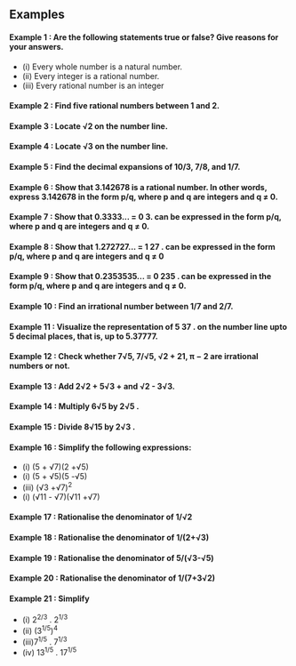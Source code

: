 ## Examples
#### Example 1 : Are the following statements true or false? Give reasons for your answers.
* (i) Every whole number is a natural number.
* (ii) Every integer is a rational number.
* (iii) Every rational number is an integer

#### Example 2 : Find five rational numbers between 1 and 2.
#### Example 3 : Locate √2 on the number line.
#### Example 4 : Locate √3 on the number line.
#### Example 5 : Find the decimal expansions of 10/3, 7/8, and 1/7.
#### Example 6 : Show that 3.142678 is a rational number. In other words, express 3.142678 in the form p/q, where p and q are integers and q ≠ 0.
#### Example 7 : Show that 0.3333... = 0 3. can be expressed in the form p/q, where p and q are integers and q ≠ 0.
#### Example 8 : Show that 1.272727... = 1 27 . can be expressed in the form p/q, where p and q are integers and q ≠ 0
#### Example 9 : Show that 0.2353535... = 0 235 . can be expressed in the form p/q, where p and q are integers and q ≠ 0.
#### Example 10 : Find an irrational number between 1/7 and 2/7.
#### Example 11 : Visualize the representation of 5 37 . on the number line upto 5 decimal places, that is, up to 5.37777.
#### Example 12 : Check whether 7√5, 7/√5, √2 + 21, π − 2 are irrational numbers or not.
#### Example 13 : Add 2√2 + 5√3 + and √2 - 3√3.
#### Example 14 : Multiply 6√5 by 2√5 .
#### Example 15 : Divide 8√15 by 2√3 .
#### Example 16 : Simplify the following expressions:
* (i) (5 + √7)(2 +√5)
* (i) (5 + √5)(5 -√5)
* (iii) (√3 +√7)<sup>2</sup>
* (i) (√11 - √7)(√11 +√7)
#### Example 17 : Rationalise the denominator of 1/√2
#### Example 18 : Rationalise the denominator of 1/(2+√3)
#### Example 19 : Rationalise the denominator of 5/(√3-√5)
#### Example 20 : Rationalise the denominator of 1/(7+3√2)
#### Example 21 : Simplify 
* (i) 2<sup>2/3</sup> . 2<sup>1/3</sup>
* (ii) (3<sup>1/5</sup>)<sup>4</sup>
* (iii)7<sup>1/5</sup> . 7<sup>1/3</sup>
* (iv) 13<sup>1/5</sup> . 17<sup>1/5</sup>

